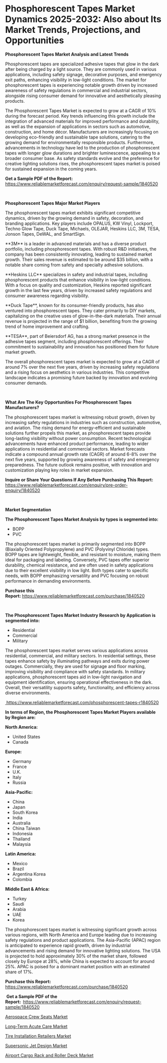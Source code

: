 <p><h1>Phosphorescent Tapes Market Dynamics 2025-2032: Also about Its Market Trends, Projections, and Opportunities</h1></p><p><strong>Phosphorescent Tapes Market Analysis and Latest Trends</strong></p>
<p><p>Phosphorescent tapes are specialized adhesive tapes that glow in the dark after being charged by a light source. They are commonly used in various applications, including safety signage, decorative purposes, and emergency exit paths, enhancing visibility in low-light conditions. The market for phosphorescent tapes is experiencing notable growth driven by increased awareness of safety regulations in commercial and industrial sectors, alongside rising consumer demand for innovative and aesthetically pleasing products.</p><p>The Phosphorescent Tapes Market is expected to grow at a CAGR of 10% during the forecast period. Key trends influencing this growth include the integration of advanced materials for improved performance and durability, as well as the expansion of applications in sectors such as automotive, construction, and home décor. Manufacturers are increasingly focusing on developing eco-friendly and sustainable tape solutions, catering to the growing demand for environmentally responsible products. Furthermore, advancements in technology have led to the production of phosphorescent tapes with longer glow durations and brighter luminescence, appealing to a broader consumer base. As safety standards evolve and the preference for creative lighting solutions rises, the phosphorescent tapes market is poised for sustained expansion in the coming years.</p></p>
<p><strong>Get a Sample PDF of the Report:&nbsp;</strong> <a href="https://www.reliablemarketforecast.com/enquiry/request-sample/1840520?utm_campaign=1833&utm_medium=2&utm_source=Github&utm_content=ia&utm_term=30012025&utm_id=phosphorescent-tapes">https://www.reliablemarketforecast.com/enquiry/request-sample/1840520</a></p>
<p>&nbsp;</p>
<p><strong>Phosphorescent Tapes Major Market Players</strong></p>
<p><p>The phosphorescent tapes market exhibits significant competitive dynamics, driven by the growing demand in safety, decoration, and branding applications. Key players include OPALUS, KW Vinyl, Lockport, Techno Glow Tape, Duck Tape, Michaels, OLEJAR, Heskins LLC, 3M, TESA, Jonson Tapes, DeWAL, and SmartSign.</p><p>**3M** is a leader in advanced materials and has a diverse product portfolio, including phosphorescent tapes. With robust R&D initiatives, the company has been consistently innovating, leading to sustained market growth. Their sales revenue is estimated to be around $35 billion, with a notable share coming from safety and specialty adhesive solutions. </p><p>**Heskins LLC** specializes in safety and industrial tapes, including phosphorescent products that enhance visibility in low-light conditions. With a focus on quality and customization, Heskins reported significant growth in the last few years, driven by increased safety regulations and consumer awareness regarding visibility.</p><p>**Duck Tape**, known for its consumer-friendly products, has also ventured into phosphorescent tapes. They cater primarily to DIY markets, capitalizing on the creative uses of glow-in-the-dark materials. Their annual revenue is projected in the range of $1 billion, benefiting from the growing trend of home improvement and crafting.</p><p>**TESA**, part of Beiersdorf AG, has a strong market presence in the adhesive tapes segment, including phosphorescent offerings. Their commitment to sustainability and innovation has positioned them for future market growth.</p><p>The overall phosphorescent tapes market is expected to grow at a CAGR of around 7% over the next five years, driven by increasing safety regulations and a rising focus on aesthetics in various industries. This competitive landscape indicates a promising future backed by innovation and evolving consumer demands.</p></p>
<p>&nbsp;</p>
<p><strong>What Are The Key Opportunities For Phosphorescent Tapes Manufacturers?</strong></p>
<p><p>The phosphorescent tapes market is witnessing robust growth, driven by increasing safety regulations in industries such as construction, automotive, and aviation. The rising demand for energy-efficient and sustainable solutions further propels this market, as phosphorescent tapes provide long-lasting visibility without power consumption. Recent technological advancements have enhanced product performance, leading to wider applications in residential and commercial sectors. Market forecasts indicate a compound annual growth rate (CAGR) of around 6-8% over the next five years, supported by growing awareness of safety and emergency preparedness. The future outlook remains positive, with innovation and customization playing key roles in market expansion.</p></p>
<p><strong>Inquire or Share Your Questions If Any Before Purchasing This Report:</strong> <a href="https://www.reliablemarketforecast.com/enquiry/pre-order-enquiry/1840520?utm_campaign=1833&utm_medium=2&utm_source=Github&utm_content=ia&utm_term=30012025&utm_id=phosphorescent-tapes">https://www.reliablemarketforecast.com/enquiry/pre-order-enquiry/1840520</a></p>
<p>&nbsp;</p>
<p><strong>Market Segmentation</strong></p>
<p><strong>The Phosphorescent Tapes Market Analysis by types is segmented into:</strong></p>
<p><ul><li>BOPP</li><li>PVC</li></ul></p>
<p><p>The phosphorescent tapes market is primarily segmented into BOPP (Biaxially Oriented Polypropylene) and PVC (Polyvinyl Chloride) types. BOPP tapes are lightweight, flexible, and resistant to moisture, making them ideal for packaging and labeling. Conversely, PVC tapes offer superior durability, chemical resistance, and are often used in safety applications due to their excellent visibility in low light. Both types cater to specific needs, with BOPP emphasizing versatility and PVC focusing on robust performance in demanding environments.</p></p>
<p><strong>Purchase this Report:&nbsp;</strong><a href="https://www.reliablemarketforecast.com/purchase/1840520?utm_campaign=1833&utm_medium=2&utm_source=Github&utm_content=ia&utm_term=30012025&utm_id=phosphorescent-tapes">https://www.reliablemarketforecast.com/purchase/1840520</a></p>
<p>&nbsp;</p>
<p><strong>The Phosphorescent Tapes Market Industry Research by Application is segmented into:</strong></p>
<p><ul><li>Residential</li><li>Commercial</li><li>Military</li></ul></p>
<p><p>The phosphorescent tapes market serves various applications across residential, commercial, and military sectors. In residential settings, these tapes enhance safety by illuminating pathways and exits during power outages. Commercially, they are used for signage and floor marking, improving visibility and compliance with safety standards. In military applications, phosphorescent tapes aid in low-light navigation and equipment identification, ensuring operational effectiveness in the dark. Overall, their versatility supports safety, functionality, and efficiency across diverse environments.</p></p>
<p><a href="https://www.reliablemarketforecast.com/phosphorescent-tapes-r1840520?utm_campaign=1833&utm_medium=2&utm_source=Github&utm_content=ia&utm_term=30012025&utm_id=phosphorescent-tapes">&nbsp;https://www.reliablemarketforecast.com/phosphorescent-tapes-r1840520</a></p>
<p><strong>In terms of Region, the Phosphorescent Tapes Market Players available by Region are:</strong></p>
<p>
    <p> <strong> North America: </strong>
        <ul>
            <li>United States</li>
            <li>Canada</li>
        </ul>
        </p> 
    <p> <strong> Europe: </strong>
        <ul>
            <li>Germany</li>
            <li>France</li>
            <li>U.K.</li>
            <li>Italy</li>
            <li>Russia</li>
        </ul>
        </p> 
    <p> <strong> Asia-Pacific: </strong>
        <ul>
            <li>China</li>
            <li>Japan</li>
            <li>South Korea</li>
            <li>India</li>
            <li>Australia</li>
            <li>China Taiwan</li>
            <li>Indonesia</li>
            <li>Thailand</li>
            <li>Malaysia</li>
        </ul>
        </p> 
    <p> <strong> Latin America: </strong>
        <ul>
            <li>Mexico</li>
            <li>Brazil</li>
            <li>Argentina Korea</li>
            <li>Colombia</li>
        </ul>
        </p> 
    <p> <strong> Middle East & Africa: </strong>
        <ul>
            <li>Turkey</li>
            <li>Saudi</li>
            <li>Arabia</li>
            <li>UAE</li>
            <li>Korea</li>
        </ul>
    </p>
    </p>
<p><p>The phosphorescent tapes market is witnessing significant growth across various regions, with North America and Europe leading due to increasing safety regulations and product applications. The Asia-Pacific (APAC) region is anticipated to experience rapid growth, driven by industrial advancements and rising demand for innovative lighting solutions. The USA is projected to hold approximately 30% of the market share, followed closely by Europe at 28%, while China is expected to account for around 25%. APAC is poised for a dominant market position with an estimated share of 17%.</p></p>
<p><strong>Purchase this Report: </strong><a href="https://www.reliablemarketforecast.com/purchase/1840520?utm_campaign=1833&utm_medium=2&utm_source=Github&utm_content=ia&utm_term=30012025&utm_id=phosphorescent-tapes">https://www.reliablemarketforecast.com/purchase/1840520</a></p>
<p>&nbsp;<strong>Get a Sample PDF of the Report:&nbsp;&nbsp;</strong><a href="https://www.reliablemarketforecast.com/enquiry/request-sample/1840520?utm_campaign=1833&utm_medium=2&utm_source=Github&utm_content=ia&utm_term=30012025&utm_id=phosphorescent-tapes">https://www.reliablemarketforecast.com/enquiry/request-sample/1840520</a></p>
<p><strong></strong></p>
<p><p><a href="https://www.linkedin.com/pulse/global-aerospace-crew-seats-market-focus-application-end-use-4gwbf?utm_campaign=1833&utm_medium=2&utm_source=Github&utm_content=ia&utm_term=30012025&utm_id=phosphorescent-tapes">Aerospace Crew Seats Market</a></p><p><a href="https://www.linkedin.com/pulse/long-term-acute-care-market-growth-key-factors-driving-expansion-yjpcc?utm_campaign=1833&utm_medium=2&utm_source=Github&utm_content=ia&utm_term=30012025&utm_id=phosphorescent-tapes">Long-Term Acute Care Market</a></p><p><a href="https://github.com/rabiumofer/Market-Research-Report-List-1/blob/main/tire-installation-retailers-market.md?utm_campaign=1833&utm_medium=2&utm_source=Github&utm_content=ia&utm_term=30012025&utm_id=phosphorescent-tapes">Tire Installation Retailers Market</a></p><p><a href="https://github.com/abuugjetaj/Market-Research-Report-List-1/blob/main/supersonic-jet-design-market.md?utm_campaign=1833&utm_medium=2&utm_source=Github&utm_content=ia&utm_term=30012025&utm_id=phosphorescent-tapes">Supersonic Jet Design Market</a></p><p><a href="https://www.linkedin.com/pulse/global-airport-cargo-rack-roller-deck-market-insights-growth-gqvxe?utm_campaign=1833&utm_medium=2&utm_source=Github&utm_content=ia&utm_term=30012025&utm_id=phosphorescent-tapes">Airport Cargo Rack and Roller Deck Market</a></p></p>